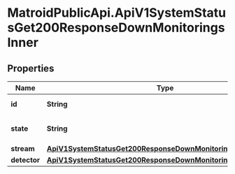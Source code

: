 # MatroidPublicApi.ApiV1SystemStatusGet200ResponseDownMonitoringsInner

## Properties

Name | Type | Description | Notes
------------ | ------------- | ------------- | -------------
**id** | **String** | ID of the monitoring | [optional] 
**state** | **String** | Current state of the monitoring | [optional] 
**stream** | [**ApiV1SystemStatusGet200ResponseDownMonitoringsInnerStream**](ApiV1SystemStatusGet200ResponseDownMonitoringsInnerStream.md) |  | [optional] 
**detector** | [**ApiV1SystemStatusGet200ResponseDownMonitoringsInnerDetector**](ApiV1SystemStatusGet200ResponseDownMonitoringsInnerDetector.md) |  | [optional] 


